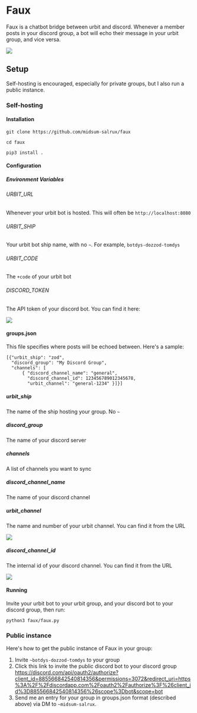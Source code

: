 # Faux

Faux is a chatbot bridge between urbit and discord. Whenever a member posts in your discord group, a bot will echo their message in your urbit group, and vice versa.

![](https://i.imgur.com/O3mPICH.png)

## Setup

Self-hosting is encouraged, especially for private groups, but I also run a public instance.

### Self-hosting

#### Installation

`git clone https://github.com/midsum-salrux/faux`

`cd faux`

`pip3 install .`

#### Configuration

##### Environment Variables

###### URBIT_URL
Whenever your urbit bot is hosted. This will often be `http://localhost:8080`

###### URBIT_SHIP
Your urbit bot ship name, with no `~`. For example, `botdys-dozzod-tomdys`

###### URBIT_CODE
The `+code` of your urbit bot

###### DISCORD_TOKEN
The API token of your discord bot. You can find it here:

![](https://i.imgur.com/qOGnHlc.png)

#### groups.json

This file specifies where posts will be echoed between. Here's a sample:

```
[{"urbit_ship": "zod",
  "discord_group": "My Discord Group",
  "channels": [
      { "discord_channel_name": "general",
        "discord_channel_id": 123456789012345678,
        "urbit_channel": "general-1234" }]}]
```

##### urbit_ship

The name of the ship hosting your group. No `~`

##### discord_group

The name of your discord server

##### channels

A list of channels you want to sync

##### discord_channel_name

The name of your discord channel

##### urbit_channel

The name and number of your urbit channel. You can find it from the URL

![](https://i.imgur.com/8bYCmHw.png)

##### discord_channel_id

The internal id of your discord channel. You can find it from the URL

![](https://i.imgur.com/RfEIPzk.png)

#### Running

Invite your urbit bot to your urbit group, and your discord bot to your discord group, then run:

`python3 faux/faux.py`

### Public instance

Here's how to get the public instance of Faux in your group:

1. Invite `~botdys-dozzod-tomdys` to your group
2. Click this link to invite the public discord bot to your discord group https://discord.com/api/oauth2/authorize?client_id=885566842540814356&permissions=3072&redirect_uri=https%3A%2F%2Fdiscordapp.com%2Foauth2%2Fauthorize%3F%26client_id%3D885566842540814356%26scope%3Dbot&scope=bot
3. Send me an entry for your group in groups.json format (described above) via DM to `~midsum-salrux`.